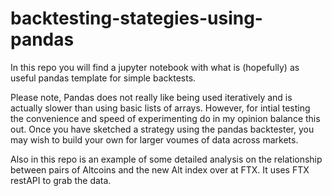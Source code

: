 # backtesting-stategies-using-pandas

In this repo you will find a jupyter notebook with what is (hopefully) as useful pandas template for simple backtests.

Please note, Pandas does not really like being used iteratively and is actually slower than using basic lists of arrays. However, for intial testing the convenience and speed of experimenting do in my opinion balance this out. Once you have sketched a strategy using the pandas backtester, you may wish to build your own for larger voumes of data across markets.

Also in this repo is an example of some detailed analysis on the relationship between pairs of Altcoins and the new Alt index over at FTX. It uses FTX restAPI to grab the data.
